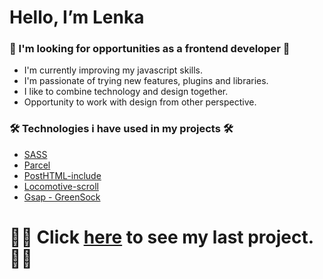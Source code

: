 # Hello, I’m Lenka

### 🚀 I'm looking for opportunities as a frontend developer 🚀

* I'm currently improving my javascript skills.
* I'm passionate of trying new features, plugins and libraries.
* I like to combine technology and design together.
* Opportunity to work with design from other perspective.

### 🛠️ Technologies i have used in my projects 🛠️

* [SASS](https://sass-lang.com/)
* [Parcel](https://parceljs.org/)
* [PostHTML-include](https://www.npmjs.com/package/posthtml-include)
* [Locomotive-scroll](https://github.com/locomotivemtl/locomotive-scroll)
* [Gsap - GreenSock](https://greensock.com/gsap/)


# :biking_man: Click [here](https://main.d43f9j5bvojsp.amplifyapp.com/) to see my last project. :biking_man:
